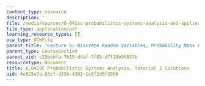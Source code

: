 ```yaml
---
content_type: resource
description: ''
file: /media/courses/6-041sc-probabilistic-systems-analysis-and-applied-probability-fall-2013/4e625e7a03cfd33b43021c6f2d6f2056_MIT6_041SCF13_tut02_sol.pdf
file_type: application/pdf
learning_resource_types: []
ocw_type: OCWFile
parent_title: 'Lecture 5: Discrete Random Variables; Probability Mass Functions; Expectations'
parent_type: CourseSection
parent_uid: c23bebfa-7b15-d4af-7f83-d7f19b96837b
resourcetype: Document
title: 6.041SC Probabilistic Systems Analysis, Tutorial 2 Solutions
uid: 4e625e7a-03cf-d33b-4302-1c6f2d6f2056
---
```


